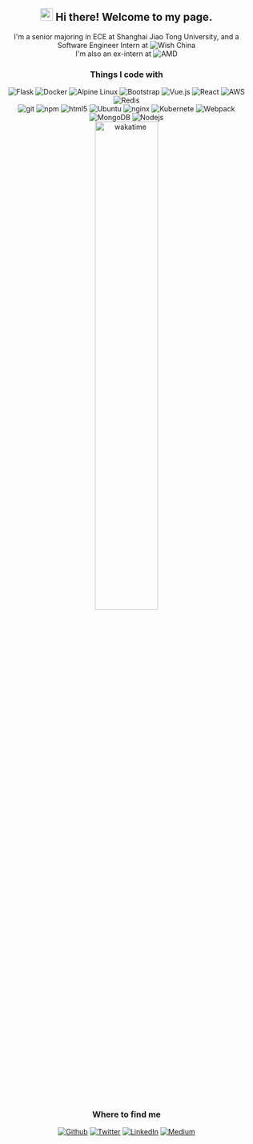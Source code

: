 
<h2 align="center"> 
  <img src="https://media.giphy.com/media/hvRJCLFzcasrR4ia7z/giphy.gif" width="25px">  Hi there! Welcome to my page.
</h2>

<p align="center">
  I'm a senior majoring in ECE at Shanghai Jiao Tong University, and a Software Engineer Intern at <img alt="Wish China" src="https://img.shields.io/badge/Wish-China-white?colorA=33c4ff&colorB=5f6a6a&style=flat&logo=wish&logoColor=white" />
  <br>
  I'm also an ex-intern at <img alt="AMD" src="https://img.shields.io/badge/AMD-Shanghai R&D Center-white?colorA=e74c3c&colorB=5f6a6a&style=flat&logo=amd&logoColor=white" />
</p>

<h3 align="center" >Things I code with</h3>
<p align="center">
  <img alt="Flask" src="https://img.shields.io/badge/-Flask-45b8d8?style=flat-square&logo=flask&logoColor=white" />
  <img alt="Docker" src="https://img.shields.io/badge/-Docker-46a2f1?style=flat-square&logo=docker&logoColor=white" />
  <img alt="Alpine Linux" src="https://img.shields.io/badge/-Alphine-1a73e8?style=flat-square&logo=Alpine-Linux&logoColor=white" />
  <img alt="Bootstrap" src="https://img.shields.io/badge/-Bootstrap-007ACC?style=flat-square&logo=bootstrap&logoColor=white" />
  <img alt="Vue.js" src="https://img.shields.io/badge/-Vue.js-5849BE?style=flat-square&logo=Vue.js&logoColor=white" />
  <img alt="React" src="https://img.shields.io/badge/-React-430098?style=flat-square&logo=react&logoColor=white" />
  <img alt="AWS" src="https://img.shields.io/badge/-Amazon Web Services-B7178C?style=flat-square&logo=Amazon-AWS&logoColor=white" />
  <img alt="Redis" src="https://img.shields.io/badge/-Redis-db7092?style=flat-square&logo=redis&logoColor=white" />
<br>
  <img alt="git" src="https://img.shields.io/badge/-Git-F05032?style=flat-square&logo=git&logoColor=white" />
  <img alt="npm" src="https://img.shields.io/badge/-NPM-CB3837?style=flat-square&logo=npm&logoColor=white" />
  <img alt="html5" src="https://img.shields.io/badge/-HTML5-E34F26?style=flat-square&logo=html5&logoColor=white" />
  <img alt="Ubuntu" src="https://img.shields.io/badge/-Ubuntu-FB542B?style=flat-square&logo=Ubuntu&logoColor=white" />
  <img alt="nginx" src="https://img.shields.io/badge/-NGINX-F9A03C?style=flat-square&logo=nginx&logoColor=white" />
  <img alt="Kubernete" src="https://img.shields.io/badge/-Kubernetes-f8a04c?style=flat-square&logo=kubernetes&logoColor=white" />
  <img alt="Webpack" src="https://img.shields.io/badge/-Webpack-70c83a?style=flat-square&logo=Webpack&logoColor=white" />
  <img alt="MongoDB" src="https://img.shields.io/badge/-MongoDB-13aa52?style=flat-square&logo=mongodb&logoColor=white" />
  <img alt="Nodejs" src="https://img.shields.io/badge/-Node.js-43853d?style=flat-square&logo=Node.js&logoColor=white" />
<br>
  <img alt="wakatime" src="https://wakatime.com/share/@bb8d7578-ab08-4df9-bf32-d34447ca1bd0/ab8e1e3a-6c8e-4faa-8398-19d733dde958.svg" width="50%"  />

</p>

<h3 align="center">Where to find me</h3>
<p align="center">
  <a href="https://graveszhang.github.io" target="_blank"><img alt="Github" src="https://img.shields.io/badge/Portfolio-%2312100E.svg?&style=for-the-badge&logo=Github&logoColor=white" /></a> 
  <a href="https://twitter.com/gravescn7" target="_blank"><img alt="Twitter" src="https://img.shields.io/badge/twitter-%231DA1F2.svg?&style=for-the-badge&logo=twitter&logoColor=white" /></a> 
  <a href="https://www.linkedin.com/in/liqin-z-b0855a198/" target="_blank"><img alt="LinkedIn" src="https://img.shields.io/badge/linkedin-%230077B5.svg?&style=for-the-badge&logo=linkedin&logoColor=white" /></a> 
  <a href="https://www.instagram.com/zhanggraves/" target="_blank"><img alt="Medium" src="https://img.shields.io/badge/instagram-dd2a7b.svg?&style=for-the-badge&logo=instagram&logoColor=white" /></a>
</p>

